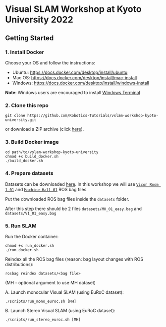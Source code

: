 # Visual SLAM Workshop at Kyoto University 2022

## Getting Started

### 1. Install Docker

Choose your OS and follow the instructions:

- Ubuntu: https://docs.docker.com/desktop/install/ubuntu
- Mac OS: https://docs.docker.com/desktop/install/mac-install
- Windows: https://docs.docker.com/desktop/install/windows-install

**Note**: Windows users are encouraged to install [Windows Terminal](https://apps.microsoft.com/store/detail/windows-terminal/9N0DX20HK701?hl=ja-jp&gl=JP)

### 2. Clone this repo

```shell
git clone https://github.com/Robotics-Tutorials/vslam-workshop-kyoto-university.git
```

or download a ZIP archive (click [here](https://github.com/Robotics-Tutorials/vslam-workshop-kyoto-university/archive/refs/heads/master.zip)).

### 3. Build Docker image

```shell
cd path/to/vslam-workshop-kyoto-university
chmod +x build_docker.sh
./build_docker.sh
```

### 4. Prepare datasets

Datasets can be downloaded [here](https://projects.asl.ethz.ch/datasets/doku.php?id=kmavvisualinertialdatasets).
In this workshop we will use [`Vicon Room 1 01`](http://robotics.ethz.ch/~asl-datasets/ijrr_euroc_mav_dataset/machine_hall/MH_01_easy/MH_01_easy.bag) and [`Machine Hall 01`](http://robotics.ethz.ch/~asl-datasets/ijrr_euroc_mav_dataset/vicon_room1/V1_01_easy/V1_01_easy.bag) ROS bag files.

Put the downloaded ROS bag files inside the `datasets` folder.

After this step there should be 2 files `datasets/MH_01_easy.bag` and  `datasets/V1_01_easy.bag`

### 5. Run SLAM

Run the Docker container:
```shell
chmod +x run_docker.sh 
./run_docker.sh
```

Reindex all the ROS bag files (reason: bag layout changes with ROS distributions):
```shell
rosbag reindex datasets/<bag file>
```

(MH - optional argument to use MH dataset)

A. Launch monocular Visual SLAM (using EuRoC dataset):
```shell
./scripts/run_mono_euroc.sh [MH]
```

B. Launch Stereo Visual SLAM (using EuRoC dataset):
```shell
./scripts/run_stereo_euroc.sh [MH]
```
